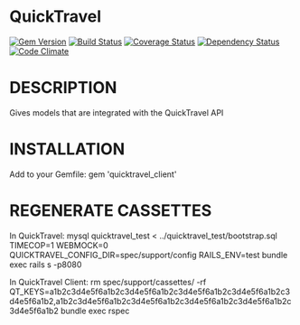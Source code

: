 QuickTravel
===========

[![Gem Version](https://badge.fury.io/rb/quicktravel_client.svg)](http://badge.fury.io/rb/quicktravel_client)
[![Build Status](https://travis-ci.org/sealink/quicktravel_client.svg?branch=master)](https://travis-ci.org/sealink/quicktravel_client)
[![Coverage Status](https://coveralls.io/repos/sealink/quicktravel_client/badge.svg)](https://coveralls.io/r/sealink/quicktravel_client)
[![Dependency Status](https://gemnasium.com/sealink/quicktravel_client.svg)](https://gemnasium.com/sealink/quicktravel_client)
[![Code Climate](https://codeclimate.com/github/sealink/quicktravel_client/badges/gpa.svg)](https://codeclimate.com/github/sealink/quicktravel_client)

# DESCRIPTION

Gives models that are integrated with the QuickTravel API

# INSTALLATION

Add to your Gemfile:
gem 'quicktravel_client'

# REGENERATE CASSETTES

In QuickTravel:
mysql quicktravel_test < ../quicktravel_test/bootstrap.sql
TIMECOP=1 WEBMOCK=0 QUICKTRAVEL_CONFIG_DIR=spec/support/config RAILS_ENV=test bundle exec rails s -p8080

In QuickTravel Client:
rm spec/support/cassettes/ -rf
QT_KEYS=a1b2c3d4e5f6a1b2c3d4e5f6a1b2c3d4e5f6a1b2c3d4e5f6a1b2c3d4e5f6a1b2,a1b2c3d4e5f6a1b2c3d4e5f6a1b2c3d4e5f6a1b2c3d4e5f6a1b2c3d4e5f6a1b2 bundle exec rspec
